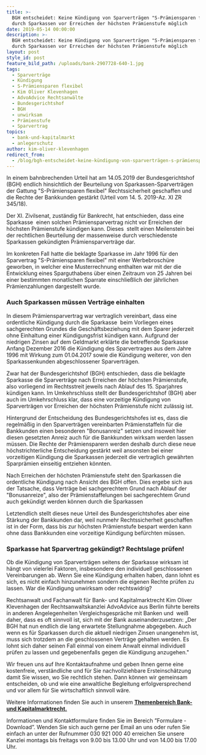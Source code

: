 ```yaml
---
title: >-
  BGH entscheidet: Keine Kündigung von Sparverträgen "S-Prämiensparen flexibel"
  durch Sparkassen vor Erreichen der höchsten Prämienstufe möglich
date: 2019-05-14 00:00:00
description: >-
  BGH entscheidet: Keine Kündigung von Sparverträgen "S-Prämiensparen flexibel"
  durch Sparkassen vor Erreichen der höchsten Prämienstufe möglich
layout: post
style_id: post
feature_bild_path: /uploads/bank-2907728-640-1.jpg
tags:
  - Sparverträge
  - Kündigung
  - S-Prämiensparen flexibel
  - Kim Oliver Klevenhagen
  - AdvoAdvice Rechtsanwälte
  - Bundesgerichtshof
  - BGH
  - unwirksam
  - Prämienstufe
  - Sparvertrag
topics:
  - bank-und-kapitalmarkt
  - anlegerschutz
author: kim-oliver-klevenhagen
redirect_from: 
  - /blog/bgh-entscheidet-keine-kündigung-von-sparverträgen-s-prämiensparen-flexibel-durch-sparkassen-vor-erreichen-der-höchsten-prämienstufe-möglich/
---
```


In einem bahnbrechenden Urteil hat am 14.05.2019 der Bundesgerichtshof (BGH) endlich hinsichtlich der Beurteilung von Sparkassen-Sparvertr&auml;gen der Gattung "S-Pr&auml;miensparen flexibel" Rechtssicherheit geschaffen und die Rechte der Bankkunden gest&auml;rkt (Urteil vom 14. 5. 2019-Az. XI ZR 345/18).

Der XI. Zivilsenat, zust&auml;ndig f&uuml;r Bankrecht, hat entschieden, dass eine Sparkasse&nbsp; einen solchen Pr&auml;miensparvertrag nicht vor Erreichen der h&ouml;chsten Pr&auml;mienstufe k&uuml;ndigen kann. Dieses&nbsp; stellt einen Meilenstein bei der rechtlichen Beurteilung der massenweise durch verschiedenste Sparkassen gek&uuml;ndigten Pr&auml;miensparvertr&auml;ge dar.

Im konkreten Fall hatte die beklagte Sparkasse im Jahr 1996 f&uuml;r den Sparvertrag "S-Pr&auml;miensparen flexibel" mit einer Werbebrosch&uuml;re geworben, in welcher eine Musterrechnung enthalten war mit der die Entwicklung eines Sparguthabens &uuml;ber einen Zeitraum von 25 Jahren bei einer bestimmten monatlichen Sparrate einschlie&szlig;lich der j&auml;hrlichen Pr&auml;mienzahlungen dargestellt wurde.

### Auch Sparkassen m&uuml;ssen Vertr&auml;ge einhalten

In diesem Pr&auml;miensparvertrag war vertraglich vereinbart, dass eine ordentliche K&uuml;ndigung durch die Sparkasse&nbsp; beim Vorliegen eines sachgerechten Grundes die Gesch&auml;ftsbeziehung mit dem Sparer jederzeit ohne Einhaltung einer K&uuml;ndigungsfrist k&uuml;ndigen kann. Aufgrund der niedrigen Zinsen auf dem Geldmarkt erkl&auml;rte die betreffende Sparkasse Anfang Dezember 2016 die K&uuml;ndigung des Sparvertrages aus dem Jahre 1996 mit Wirkung zum 01.04.2017 sowie die K&uuml;ndigung weiterer, von den Sparkassenkunden abgeschlossener Sparvertr&auml;gen.

Zwar hat der Bundesgerichtshof (BGH) entschieden, dass die beklagte Sparkasse die Sparvertr&auml;ge nach Erreichen der h&ouml;chsten Pr&auml;mienstufe, also vorliegend im Rechtsstreit jeweils nach Ablauf des 15. Sparjahres k&uuml;ndigen kann. Im Umkehrschluss stellt der Bundesgerichtshof (BGH) aber auch im Umkehrschluss klar, dass eine vorzeitige K&uuml;ndigung von Sparvertr&auml;gen vor Erreichen der h&ouml;chsten Pr&auml;mienstufe nicht zul&auml;ssig ist.

Hintergrund der Entscheidung des Bundesgerichtshofes ist es, dass die regelm&auml;&szlig;ig in den Sparvertr&auml;gen vereinbarten Pr&auml;mienstaffeln f&uuml;r die Bankkunden einen besonderen "Bonusanreiz" setzen und insoweit hier diesen gesetzten Anreiz auch f&uuml;r die Bankkunden wirksam werden lassen m&uuml;ssen. Die Rechte der Pr&auml;miensparern werden deshalb durch diese neue h&ouml;chstrichterliche Entscheidung gest&auml;rkt weil ansonsten bei einer vorzeitigen K&uuml;ndigung die Sparkassen jederzeit die vertraglich gew&auml;hrten Sparpr&auml;mien einseitig entziehen k&ouml;nnten.

Nach Erreichen der h&ouml;chsten Pr&auml;mienstufe steht den Sparkassen die ordentliche K&uuml;ndigung nach Ansicht des BGH offen. Dies ergebe sich aus der Tatsache, dass Vertr&auml;ge bei sachgerechtem Grund nach Ablauf der "Bonusanreize", also der Pr&auml;mienstaffelungen bei sachgerechtem Grund auch gek&uuml;ndigt werden k&ouml;nnen durch die Sparkassen

Letztendlich stellt dieses neue Urteil des Bundesgerichtshofes aber eine St&auml;rkung der Bankkunden dar, weil nunmehr Rechtssicherheit geschaffen ist in der Form, dass bis zur h&ouml;chsten Pr&auml;mienstufe bespart werden kann ohne dass Bankkunden eine vorzeitige K&uuml;ndigung bef&uuml;rchten m&uuml;ssen.

### Sparkasse hat Sparvertrag gek&uuml;ndigt? Rechtslage pr&uuml;fen\!

Ob die K&uuml;ndigung von Sparvertr&auml;gen seitens der Sparkasse wirksam ist h&auml;ngt von vielerlei Faktoren, insbesondere den individuell geschlossenen Vereinbarungen ab. Wenn Sie eine K&uuml;ndigung erhalten haben, dann lohnt es sich, es nicht einfach hinzunehmen sondern die eigenen Rechte pr&uuml;fen zu lassen. War die K&uuml;ndigung unwirksam oder rechtswidrig?

Rechtsanwalt und Fachanwalt f&uuml;r Bank- und Kapitalmarktrecht Kim Oliver Klevenhagen der Rechtsanwaltskanzlei AdvoAdvice aus Berlin f&uuml;hrte bereits in anderen Angelegenheiten Vergleichsgespr&auml;che mit Banken und&nbsp; wei&szlig; daher, dass es oft sinnvoll ist, sich mit der Bank auseinanderzusetzen: „Der BGH hat nun endlich die lang erwartete Stellungnahme abgegeben. Auch wenn es f&uuml;r Sparkassen durch die aktuell niedrigen Zinsen unangenehm ist, muss sich trotzdem an die geschlossenen Vertr&auml;ge gehalten werden. Es lohnt sich daher seinen Fall einmal von einem Anwalt einmal individuell pr&uuml;fen zu lassen und gegebenenfalls gegen die K&uuml;ndigung anzugehen."

Wir freuen uns auf Ihre Kontaktaufnahme und geben Ihnen gerne eine kostenfreie, verst&auml;ndliche und f&uuml;r Sie nachvollziehbare Ersteinsch&auml;tzung damit Sie wissen, wo Sie rechtlich stehen. Dann k&ouml;nnen wir gemeinsam entscheiden, ob und wie eine anwaltliche Begleitung erfolgversprechend und vor allem f&uuml;r Sie wirtschaftlich sinnvoll w&auml;re.

Weitere Informationen finden Sie auch in unserem [**Themenbereich Bank- und Kapitalmarktrecht.**](https://advoadvice.de/themen/bank-und-kapitalmarkt/)

Informationen und Kontaktformulare finden Sie im Bereich ”Formulare - Download”. Wenden Sie sich auch gerne per Email an uns oder rufen Sie einfach an unter der Rufnummer 030 921 000 40 erreichen Sie unsere Kanzlei montags bis freitags von 9.00 bis 13.00 Uhr und von 14.00 bis 17.00 Uhr.&nbsp;